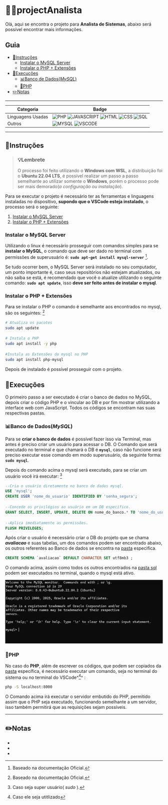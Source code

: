 # 🧑‍💻projectAnalista

Olá, aqui se encontra o projeto para **Analista de Sistemas**, abaixo será possível encontrar mais informações.

## Guia
* [📝Instruções](README.md/#instruções)
    * [Instalar o MySQL Server](README.md/#instalar-o-mysql-server) 
    * [Instalar o PHP + Extensões](README.md/#instalar-o-php--extensões)
* [🔨Execuções](README.md/#execuções)
    * [📊Banco de Dados(*MySQL*)](README.md/#banco-de-dadosmysql)
    * [🐘PHP](README.md/#php)
* [✏️Notas](README.md/#️notas)
---

|Categoria|Badge|
|---|---|
| Linguagens Usadas | ![PHP](https://img.shields.io/badge/PHP-blue?style=for-the-badge&logo=php&logoColor=white&logoSize=auto&) ![JAVASCRIPT](https://img.shields.io/badge/JavaScript-yellow?style=for-the-badge&logo=javascript&logoColor=white&logoSize=auto&) ![HTML](https://img.shields.io/badge/HTML-orange?style=for-the-badge&logo=html5&logoColor=white&logoSize=auto&) ![CSS](https://img.shields.io/badge/CSS-blue?style=for-the-badge&logo=css&logoColor=white&logoSize=auto) ![SQL](https://img.shields.io/badge/SQL-blue?style=for-the-badge&logo=mysql&logoColor=white&logoSize=auto&) |
| Outros | ![MYSQL](https://img.shields.io/badge/MySQL-blue?style=for-the-badge&logo=mysql&logoColor=white&logoSize=auto) ![VSCODE](https://img.shields.io/badge/VSCode-blue?style=for-the-badge&logoColor=white&logoSize=auto) |


---

## 📝Instruções

>### 💡Lembrete
>O processo foi feito utilizando o **Windows com WSL**, a distribuição foi o **Ubuntu 22.04 LTS**, é possível realizar um passo a passo semelhante ao utilizar somente o **Windows**, porém o processo pode ser mais demorado(*a configuração ou instalação*).

Para se executar o projeto é necessário ter as ferramentas e linguagens instaladas no dispositivo, **supondo que o VSCode esteja instalado**, o processo será o seguinte:

1. [Instalar o MySQL Server](README.md/#instalar-o-mysql-server)
2. [Instalar o PHP + Extensões](README.md/#instalar-o-php--extensões)

### Instalar o MySQL Server
Utilizando o linux é necessário prosseguir com comandos simples para se **instalar o MySQL**, o comando que deve ser dado no terminal com permissões de superusuário é: **`sudo apt-get install mysql-server`** [^1].

Se tudo ocorrer bem, o MySQL Server será instalado no seu computador, um ponto importante é, caso seus repositórios não estejam atualizados, ou não saiba se está, é recomendado que você o atualize utilizando o seguinte comando: **`sudo apt update`**, isso **deve ser feito antes de instalar o mysql**.

### Instalar o PHP + Extensões
Para se instalar o PHP o comando é semelhante aos encontrados no mysql, são os seguintes: [^1]


```bash
# Atualiza os pacotes
sudo apt update

# Instala o PHP
sudo apt install -y php

#Instala as Extensões do mysql no PHP
sudo apt install php-mysql
```

Depois de instalado é possível prosseguir com o projeto.

## 🔨Execuções
O primeiro passo a ser executado é criar o banco de dados no MySQL, depois criar o código PHP e o vincular ao DB e por fim mostrar utilizando a interface web com JavaScript. Todos os códigos se encontram nas suas respectivas pastas.

### 📊Banco de Dados(*MySQL*)
Para se **criar o banco de dados** é possível fazer isso via Terminal, mas antes é preciso criar um usuário para acessar o DB. O Comando que será executado no terminal e que chamará o DB é **``mysql``**, caso não funcione será preciso executar esse comando em modo superusuário, da seguinte forma: **``sudo mysql``**.

Depois do comando acima o mysql será executado, para se criar um usuário você irá executar: [^2]
```SQL
--Cria o usuário diretamente no banco de dados mysql.
USE 'mysql';
CREATE USER 'nome_do_usuario' IDENTIFIED BY 'senha_segura';

--Concede os privilégios ao usuário em um DB específico.
GRANT SELECT, INSERT, UPDATE, DELETE ON nome_do_banco.* TO 'nome_do_usuario';

--Aplica imediatamente as permissões.
FLUSH PRIVILEGES;
```

Após criar o usuário é necessário criar o DB do projeto que se chama ***avaliacao*** e suas tabelas, um dos comandos podem ser encontrado abaixo, os outros referentes ao Banco de dados se encontra na [pasta](/projectAnalista/sql/) especifica.

```SQL
CREATE SCHEMA `avaliacao` DEFAULT CHARACTER SET utf8mb3 ;
```

O comando acima, assim como todos os outros encontrados na [pasta sql](/projectAnalista/sql/) podem ser executados no terminal, quando o mysql está ativo.

![Exemplo do mysql ativo no Terminal](/projectAnalista/documents/imgs/mysql%20ativo%20terminal.png)

### 🐘PHP
No caso do **PHP**, além de escrever os códigos, que podem ser copiados da [pasta]() específica, é necessário executar um comando, seja no terminal do sistema ou no terminal do VSCode^[^3]^ :

```bash
php -S localhost:8000
```

O Comando acima irá executar o servidor embutido do PHP, permitido assim que o PHP seja executado, funcionando semelhante a um servidor, isso também permitirá que as requisições sejam possíveis.

---

## ✏️Notas
* [^1]: Baseado na documentação Oficial.
* [^2]: Caso seja super usuário( *sudo* ).
* [^3]: Caso ele seja utitlizado